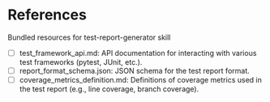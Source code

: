 # References

Bundled resources for test-report-generator skill

- [ ] test_framework_api.md: API documentation for interacting with various test frameworks (pytest, JUnit, etc.).
- [ ] report_format_schema.json: JSON schema for the test report format.
- [ ] coverage_metrics_definition.md: Definitions of coverage metrics used in the test report (e.g., line coverage, branch coverage).
